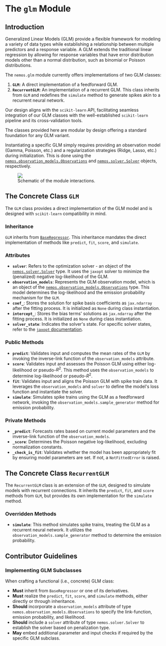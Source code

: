 # The `glm` Module

## Introduction



Generalized Linear Models (GLM) provide a flexible framework for modeling a variety of data types while establishing a relationship between multiple predictors and a response variable. A GLM extends the traditional linear regression by allowing for response variables that have error distribution models other than a normal distribution, such as binomial or Poisson distributions.

The `nemos.glm` module currently  offers implementations of two GLM classes:

1. **`GLM`:** A direct implementation of a feedforward GLM.
2. **`RecurrentGLM`:** An implementation of a recurrent GLM. This class inherits from `GLM` and redefines the `simulate` method to generate spikes akin to a recurrent neural network.

Our design aligns with the `scikit-learn` API, facilitating seamless integration of our GLM classes with the well-established `scikit-learn` pipeline and its cross-validation tools.

The classes provided here are modular by design offering a standard foundation for any GLM variant. 

Instantiating a specific GLM simply requires providing an observation model (Gamma, Poisson, etc.) and a regularization strategies (Ridge, Lasso, etc.) during initialization. This is done using the [`nemos.observation_models.Observations`](../03-observation_models/#the-abstract-class-observations) and [`nemos.solver.Solver`](../04-solver/#the-abstract-class-solver) objects, respectively.


<figure markdown>
    <img src="../GLM_scheme.jpg"/>
    <figcaption>Schematic of the module interactions.</figcaption>
</figure>



## The Concrete Class `GLM`

The `GLM` class provides a direct implementation of the GLM model and is designed with `scikit-learn` compatibility in mind.

### Inheritance

`GLM` inherits from [`BaseRegressor`](../02-base_class/#the-abstract-class-baseregressor). This inheritance mandates the direct implementation of methods like `predict`, `fit`, `score`, and `simulate`.

### Attributes

- **`solver`**: Refers to the optimization solver - an object of the [`nemos.solver.Solver`](../04-solver/#the-abstract-class-solver) type. It uses the `jaxopt` solver to minimize the (penalized) negative log-likelihood of the GLM.
- **`observation_models`**: Represents the GLM observation model, which is an object of the [`nemos.observation_models.Observations`](../03-observation_models/#the-abstract-class-observations) type. This model determines the log-likelihood and the emission probability mechanism for the `GLM`.
- **`coef_`**: Stores the solution for spike basis coefficients as `jax.ndarray` after the fitting process. It is initialized as `None` during class instantiation.
- **`intercept_`**: Stores the bias terms' solutions as `jax.ndarray` after the fitting process. It is initialized as `None` during class instantiation.
- **`solver_state`**: Indicates the solver's state. For specific solver states, refer to the [`jaxopt` documentation](https://jaxopt.github.io/stable/index.html#).

### Public Methods

- **`predict`**: Validates input and computes the mean rates of the `GLM` by invoking the inverse-link function of the `observation_models` attribute.
- **`score`**: Validates input and assesses the Poisson GLM using either log-likelihood or pseudo-$R^2$. This method uses the `observation_models` to determine log-likelihood or pseudo-$R^2$.
- **`fit`**: Validates input and aligns the Poisson GLM with spike train data. It leverages the `observation_models` and `solver` to define the model's loss function and instantiate the solver.
- **`simulate`**: Simulates spike trains using the GLM as a feedforward network, invoking the `observation_models.sample_generator` method for emission probability.

### Private Methods

- **`_predict`**: Forecasts rates based on current model parameters and the inverse-link function of the `observation_models`.
- **`_score`**: Determines the Poisson negative log-likelihood, excluding normalization constants.
- **`_check_is_fit`**: Validates whether the model has been appropriately fit by ensuring model parameters are set. If not, a `NotFittedError` is raised.


## The Concrete Class `RecurrentGLM`

The `RecurrentGLM` class is an extension of the `GLM`, designed to simulate models with recurrent connections. It inherits the `predict`, `fit`, and `score` methods from `GLM`, but provides its own implementation for the `simulate` method.

### Overridden Methods

- **`simulate`**: This method simulates spike trains, treating the GLM as a recurrent neural network. It utilizes the `observation_models.sample_generator` method to determine the emission probability.

## Contributor Guidelines

### Implementing GLM Subclasses

When crafting a functional (i.e., concrete) GLM class:

- **Must** inherit from `BaseRegressor` or one of its derivatives.
- **Must** realize the `predict`, `fit`, `score`, and `simulate` methods, either directly or through inheritance.
- **Should** incorporate a `observation_models` attribute of type `nemos.observation_models.Observations` to specify the link-function, emission probability, and likelihood.
- **Should** include a `solver` attribute of type `nemos.solver.Solver` to establish the solver based on penalization type.
- **May** embed additional parameter and input checks if required by the specific GLM subclass.
